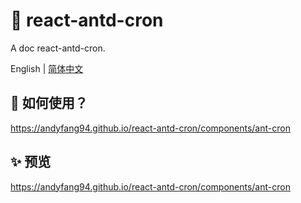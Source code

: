 # 🌟 react-antd-cron

A doc react-antd-cron.

English | [简体中文](./README.zh-CN.md)

## 🚀 如何使用？

https://andyfang94.github.io/react-antd-cron/components/ant-cron

## ✨ 预览

https://andyfang94.github.io/react-antd-cron/components/ant-cron
